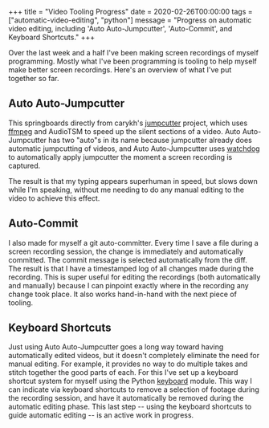 +++
title = "Video Tooling Progress"
date = 2020-02-26T00:00:00
tags = ["automatic-video-editing", "python"]
message = "Progress on automatic video editing, including 'Auto Auto-Jumpcutter', 'Auto-Commit', and Keyboard Shortcuts."
+++

Over the last week and a half I've been making screen recordings of myself programming. Mostly what I've been programming is tooling to help myself make better screen recordings. Here's an overview of what I've put together so far.

## Auto Auto-Jumpcutter

This springboards directly from carykh's [jumpcutter](https://github.com/carykh/jumpcutter) project, which uses [ffmpeg](https://www.ffmpeg.org/) and AudioTSM to speed up the silent sections of a video. Auto Auto-Jumpcutter has two "auto"s in its name because jumpcutter already does automatic jumpcutting of videos, and Auto Auto-Jumpcutter uses [watchdog](https://pythonhosted.org/watchdog/) to automatically apply jumpcutter the moment a screen recording is captured.

The result is that my typing appears superhuman in speed, but slows down while I'm speaking, without me needing to do any manual editing to the video to achieve this effect.

## Auto-Commit

I also made for myself a git auto-committer. Every time I save a file during a screen recording session, the change is immediately and automatically committed. The commit message is selected automatically from the diff. The result is that I have a timestamped log of all changes made during the recording. This is super useful for editing the recordings (both automatically and manually) because I can pinpoint exactly where in the recording any change took place. It also works hand-in-hand with the next piece of tooling.

## Keyboard Shortcuts

Just using Auto Auto-Jumpcutter goes a long way toward having automatically edited videos, but it doesn't completely eliminate the need for manual editing.
For example, it provides no way to do multiple takes and stitch together the good parts of each. For this I've set up a keyboard shortcut system for myself using the Python [keyboard](https://pypi.org/project/keyboard/) module. This way I can indicate via keyboard shortcuts to remove a selection of footage during the recording session, and have it automatically be removed during the automatic editing phase. This last step -- using the keyboard shortcuts to guide automatic editing -- is an active work in progress.
